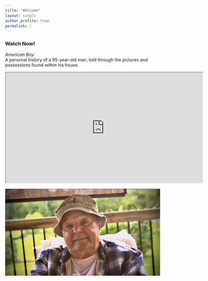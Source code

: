 ```yaml
---
title: "Welcome"
layout: single
author_profile: true
permalink: /
---
```



### Watch Now!

*American Boy:*  
A personal history of a 95-year-old man, told through the pictures and possessions found within his house.
  
<iframe src="https://drive.google.com/file/d/1D95p9tWKLiPEAN7DjjetJnvlPcyPGmbs/preview" width="640" height="360" allow="autoplay"></iframe>

![Material Possessions](/assets/images/material_possessions.jpg)
